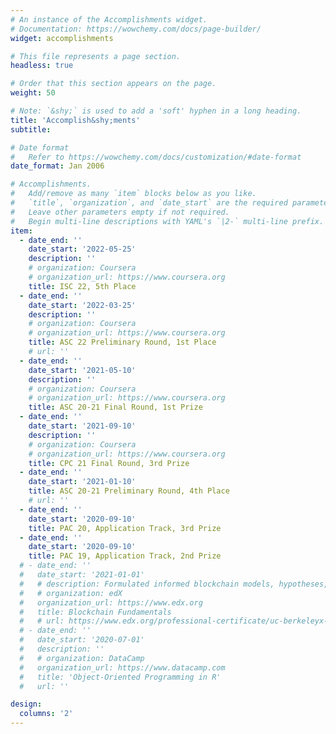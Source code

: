 ```yaml
---
# An instance of the Accomplishments widget.
# Documentation: https://wowchemy.com/docs/page-builder/
widget: accomplishments

# This file represents a page section.
headless: true

# Order that this section appears on the page.
weight: 50

# Note: `&shy;` is used to add a 'soft' hyphen in a long heading.
title: 'Accomplish&shy;ments'
subtitle:

# Date format
#   Refer to https://wowchemy.com/docs/customization/#date-format
date_format: Jan 2006

# Accomplishments.
#   Add/remove as many `item` blocks below as you like.
#   `title`, `organization`, and `date_start` are the required parameters.
#   Leave other parameters empty if not required.
#   Begin multi-line descriptions with YAML's `|2-` multi-line prefix.
item:
  - date_end: ''
    date_start: '2022-05-25'
    description: ''
    # organization: Coursera
    # organization_url: https://www.coursera.org
    title: ISC 22, 5th Place
  - date_end: ''
    date_start: '2022-03-25'
    description: ''
    # organization: Coursera
    # organization_url: https://www.coursera.org
    title: ASC 22 Preliminary Round, 1st Place
    # url: ''
  - date_end: ''
    date_start: '2021-05-10'
    description: ''
    # organization: Coursera
    # organization_url: https://www.coursera.org
    title: ASC 20-21 Final Round, 1st Prize
  - date_end: ''
    date_start: '2021-09-10'
    description: ''
    # organization: Coursera
    # organization_url: https://www.coursera.org
    title: CPC 21 Final Round, 3rd Prize
  - date_end: ''
    date_start: '2021-01-10'
    title: ASC 20-21 Preliminary Round, 4th Place
    # url: ''
  - date_end: ''
    date_start: '2020-09-10'
    title: PAC 20, Application Track, 3rd Prize
  - date_end: ''
    date_start: '2020-09-10'
    title: PAC 19, Application Track, 2nd Prize
  # - date_end: ''
  #   date_start: '2021-01-01'
  #   # description: Formulated informed blockchain models, hypotheses, and use cases.
  #   # organization: edX
  #   organization_url: https://www.edx.org
  #   title: Blockchain Fundamentals
  #   # url: https://www.edx.org/professional-certificate/uc-berkeleyx-blockchain-fundamentals
  # - date_end: ''
  #   date_start: '2020-07-01'
  #   description: ''
  #   # organization: DataCamp
  #   organization_url: https://www.datacamp.com
  #   title: 'Object-Oriented Programming in R'
  #   url: ''

design:
  columns: '2'
---
```

